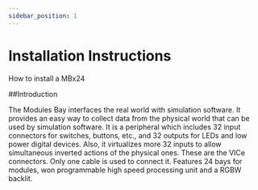 ```yaml
---
sidebar_position: 1
---
```


# Installation Instructions

How to install a MBx24

##Introduction

The Modules Bay  interfaces the real world with simulation software. It provides an easy way to collect data from the physical world that can be used by simulation software.
It is a peripheral which includes 32 input connectors for switches, buttons, etc., and 32 outputs for LEDs and low power digital devices. Also, it virtualizes more 32 inputs to allow simultaneous inverted actions of the physical ones. These are the VICe connectors.
Only one cable is used to connect it.[](../../../../static/img/MBx24.png)
Features 24 bays for modules, won programmable high speed processing unit and a RGBW backlit.
